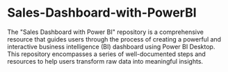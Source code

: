 # Sales-Dashboard-with-PowerBI
The "Sales Dashboard with Power BI" repository is a comprehensive resource that guides users through the process of creating a powerful and interactive business intelligence (BI) dashboard using Power BI Desktop. This repository encompasses a series of well-documented steps and resources to help users transform raw data into meaningful insights.
